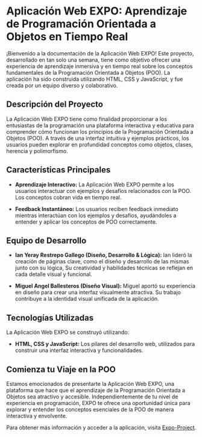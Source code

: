 # Aplicación Web EXPO: Aprendizaje de Programación Orientada a Objetos en Tiempo Real

¡Bienvenido a la documentación de la Aplicación Web EXPO! Este proyecto, desarrollado en tan solo una semana, tiene como objetivo ofrecer una experiencia de aprendizaje inmersiva y en tiempo real sobre los conceptos fundamentales de la Programación Orientada a Objetos (POO). La aplicación ha sido construida utilizando HTML, CSS y JavaScript, y fue creada por un equipo diverso y colaborativo.

## Descripción del Proyecto

La Aplicación Web EXPO tiene como finalidad proporcionar a los entusiastas de la programación una plataforma interactiva y educativa para comprender cómo funcionan los principios de la Programación Orientada a Objetos (POO). A través de una interfaz intuitiva y ejemplos prácticos, los usuarios pueden explorar en profundidad conceptos como objetos, clases, herencia y polimorfismo.

## Características Principales

- **Aprendizaje Interactivo:** La Aplicación Web EXPO permite a los usuarios interactuar con ejemplos y desafíos relacionados con la POO. Los conceptos cobran vida en tiempo real.

- **Feedback Instantáneo:** Los usuarios reciben feedback inmediato mientras interactúan con los ejemplos y desafíos, ayudándoles a entender y aplicar los conceptos de POO correctamente.

## Equipo de Desarrollo

- **Ian Yeray Restrepo Gallego (Diseño, Desarrollo & Lógica):** Ian lideró la creación de páginas clave, como el diseño y desarrollo de las mismas junto con su lógica, Su creatividad y habilidades técnicas se reflejan en cada detalle visual y funcional.

- **Miguel Angel Ballesteros (Diseño Visual):** Miguel aportó su experiencia en diseño para crear una interfaz visualmente atractiva. Su trabajo contribuye a la identidad visual unificada de la aplicación.

## Tecnologías Utilizadas

La Aplicación Web EXPO se construyó utilizando:

- **HTML, CSS y JavaScript:** Los pilares del desarrollo web, utilizados para construir una interfaz interactiva y funcionalidades.

## Comienza tu Viaje en la POO

Estamos emocionados de presentarte la Aplicación Web EXPO, una plataforma que hace que el aprendizaje de la Programación Orientada a Objetos sea atractivo y accesible. Independientemente de tu nivel de experiencia en programación, EXPO te ofrece una oportunidad única para explorar y entender los conceptos esenciales de la POO de manera interactiva y envolvente.

Para obtener más información y acceder a la aplicación, visita [Expo-Project](university-oop.vercel.app).

